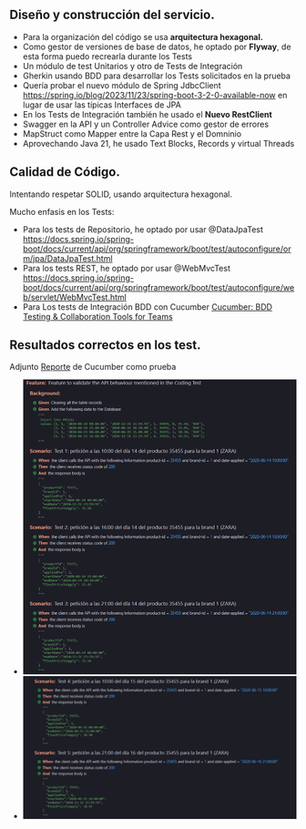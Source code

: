 ## Diseño y construcción del servicio.

* Para la organización del código se usa **arquitectura hexagonal.**
* Como gestor de versiones de base de datos, he optado por **Flyway**, de esta forma puedo recrearla durante los Tests
* Un módulo de test Unitarios y otro de Tests de Integración
* Gherkin usando BDD para desarrollar los Tests solicitados en la prueba
* Quería probar el nuevo módulo de Spring JdbcClient https://spring.io/blog/2023/11/23/spring-boot-3-2-0-available-now en lugar de usar las típicas Interfaces de JPA
* En los Tests de Integración también he usado el **Nuevo RestClient**
* Swagger en la API y un Controller Advice como gestor de errores
* MapStruct como Mapper entre la Capa Rest y el Domninio
* Aprovechando Java  21, he usado Text Blocks, Records y virtual Threads


## Calidad de Código.

Intentando respetar SOLID, usando arquitectura hexagonal.

Mucho enfasis en los Tests:

 * Para los tests de Repositorio, he optado por usar @DataJpaTest https://docs.spring.io/spring-boot/docs/current/api/org/springframework/boot/test/autoconfigure/orm/jpa/DataJpaTest.html
 * Para los tests REST, he optado por usar @WebMvcTest https://docs.spring.io/spring-boot/docs/current/api/org/springframework/boot/test/autoconfigure/web/servlet/WebMvcTest.html
 * Para Los tests de Integración BDD con Cucumber [Cucumber: BDD Testing & Collaboration Tools for Teams](https://cucumber.io/)


## Resultados correctos en los test.

Adjunto [Reporte](./report.html) de Cucumber como prueba


* ![test Part1](testProof1.png)
* ![test Part2](testProof2.png)




